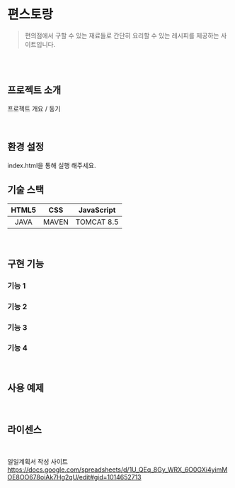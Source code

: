 # 편스토랑
> 편의점에서 구할 수 있는 재료들로 간단히 요리할 수 있는 레시피를 제공하는 사이트입니다.

<p align="center">
  <br>
  <br>
<p>

## 프로젝트 소개
  
<p align="justify">
프로젝트 개요 / 동기
</p>
<br>

## 환경 설정
index.html을 통해 실행 해주세요.
<br>

## 기술 스택

|  HTML5  |   CSS   |   JavaScript  | 
| :-----: | :-----: | :-----------: | 
|JAVA | MAVEN  | TOMCAT 8.5| 

<br>

## 구현 기능

### 기능 1

### 기능 2

### 기능 3

### 기능 4

<br>

## 사용 예제

<p align="justify">

</p>

<br>

## 라이센스

<br>

일일계획서 작성 사이트
https://docs.google.com/spreadsheets/d/1U_QEq_8Gy_WRX_6O0GXi4yimMOE8OO678oiAk7Hg2qU/edit#gid=1014652713
<!--Readme 참고 사이트-->
<!--https://github.com/n0hack/readme-template/blob/main/README.md-->
<!--https://github.com/n0hack/readme-template-->

